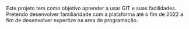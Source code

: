 Este projeto tem como objetivo aprender a usar GIT e suas facilidades.
Pretendo desenvolver familiaridade com a plataforma até o fim de 2022 a fim de desenvolver expertize na area de programação.
